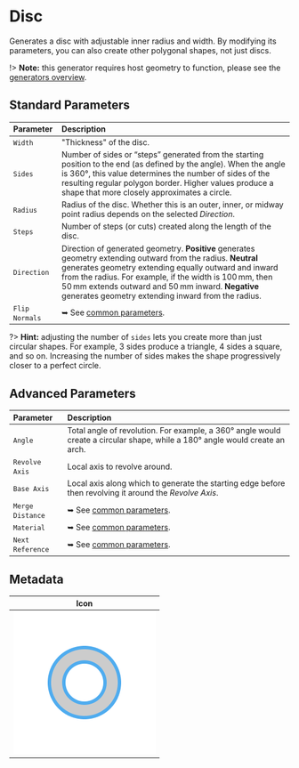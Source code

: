 # Disc

Generates a disc with adjustable inner radius and width. By modifying its parameters, you can also create other polygonal shapes, not just discs.

!> **Note:** this generator requires host geometry to function, please see the [generators overview](/asset-library/generators/overview).

## Standard Parameters

| Parameter | Description |
| :--- | :--- |
| `Width` | "Thickness" of the disc. |
| `Sides` | Number of sides or “steps” generated from the starting position to the end (as defined by the angle). When the angle is 360°, this value determines the number of sides of the resulting regular polygon border. Higher values produce a shape that more closely approximates a circle. |
| `Radius` | Radius of the disc. Whether this is an outer, inner, or midway point radius depends on the selected _Direction_. |
| `Steps` | Number of steps (or cuts) created along the length of the disc. |
| `Direction` | Direction of generated geometry. **Positive** generates geometry extending outward from the radius. **Neutral** generates geometry extending equally outward and inward from the radius. For example, if the width is 100 mm, then 50 mm extends outward and 50 mm inward. **Negative** generates geometry extending inward from the radius. |
| `Flip Normals` | ➥ See [common parameters](/asset-library/common-parameters). |

?> **Hint:** adjusting the number of `sides` lets you create more than just circular shapes. For example, 3 sides produce a triangle, 4 sides a square, and so on. Increasing the number of sides makes the shape progressively closer to a perfect circle.

## Advanced Parameters

| Parameter | Description |
| :--- | :--- |
| `Angle` | Total angle of revolution. For example, a 360° angle would create a circular shape, while a 180° angle would create an arch. |
| `Revolve Axis` | Local axis to revolve around. |
| `Base Axis` | Local axis along which to generate the starting edge before then revolving it around the _Revolve Axis_. |
| `Merge Distance` | ➥ See [common parameters](/asset-library/common-parameters). |
| `Material` | ➥ See [common parameters](/asset-library/common-parameters). |
| `Next Reference` | ➥ See [common parameters](/asset-library/common-parameters). |

## Metadata

| Icon |
| --- |
| ![ND.Disc](../../_media/asset-library/ND.Disc.png ':size=128') |